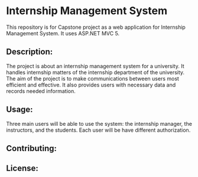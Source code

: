 # Internship Management System
This repository is for Capstone project as a web application for Internship Management System.
It uses ASP.NET MVC 5.

## Description:
The project is about an internship management system for a university. It handles internship matters of the internship department of the university. The aim of the project is to make communications between users most efficient and effective. It also provides users with necessary data and records needed information.

## Usage: 
Three main users will be able to use the system: the internship manager, the instructors, and the students.
Each user will be have different authorization. 

## Contributing: 

## License: 
